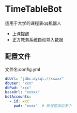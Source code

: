 # TimeTableBot

适用于大学的课程表qq机器人

* 上课提醒
* 正方教务系统自动导入数据


## 配置文件

文件名:config.yml

```yml
dbUrl: "jdbc:mysql://xxxxx"
dbUser: "xxx"
dbPwd: "xxx"
baseUrl: "xxxxx"
botAccounts:
  - id: xxx
    pwd: "xxxx"  # 账号可添加多个

```
